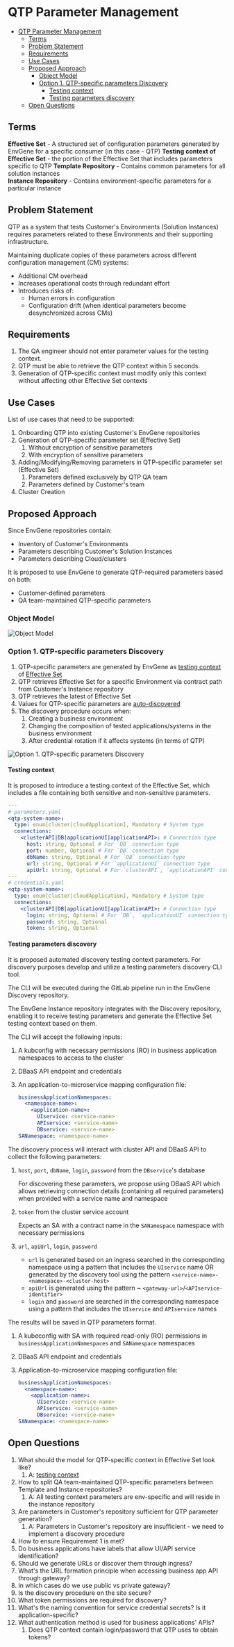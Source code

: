 # QTP Parameter Management

- [QTP Parameter Management](#qtp-parameter-management)
  - [Terms](#terms)
  - [Problem Statement](#problem-statement)
  - [Requirements](#requirements)
  - [Use Cases](#use-cases)
  - [Proposed Approach](#proposed-approach)
    - [Object Model](#object-model)
    - [Option 1. QTP-specific parameters Discovery](#option-1-qtp-specific-parameters-discovery)
      - [Testing context](#testing-context)
      - [Testing parameters discovery](#testing-parameters-discovery)
  - [Open Questions](#open-questions)

## Terms

**Effective Set** - A structured set of configuration parameters generated by EnvGene for a specific consumer (in this case - QTP)
**Testing context of Effective Set** - the portion of the Effective Set that includes parameters specific to QTP
**Template Repository** - Contains common parameters for all solution instances  
**Instance Repository** - Contains environment-specific parameters for a particular instance 

## Problem Statement

QTP as a system that tests Customer's Environments (Solution Instances) requires parameters related to these Environments and their supporting infrastructure.

Maintaining duplicate copies of these parameters across different configuration management (CM) systems:

- Additional CM overhead
- Increases operational costs through redundant effort
- Introduces risks of:
  - Human errors in configuration
  - Configuration drift (when identical parameters become desynchronized across CMs)

## Requirements

1. The QA engineer should not enter parameter values for the testing context.
2. QTP must be able to retrieve the QTP context within 5 seconds.
3. Generation of QTP-specific context must modify only this context without affecting other Effective Set contexts

## Use Cases

List of use cases that need to be supported:

1. Onboarding QTP into existing Customer's EnvGene repositories
2. Generation of QTP-specific parameter set (Effective Set)
   1. Without encryption of sensitive parameters
   2. With encryption of sensitive parameters
3. Adding/Modifying/Removing parameters in QTP-specific parameter set (Effective Set)
   1. Parameters defined exclusively by QTP QA team
   2. Parameters defined by Customer's team
4. Cluster Creation

## Proposed Approach

Since EnvGene repositories contain:

- Inventory of Customer's Environments
- Parameters describing Customer's Solution Instances
- Parameters describing Cloud/clusters

It is proposed to use EnvGene to generate QTP-required parameters based on both:

- Customer-defined parameters
- QA team-maintained QTP-specific parameters

### Object Model

![Object Model](/docs/images/qtp-envgene-model.drawio.png)

### Option 1. QTP-specific parameters Discovery

1. QTP-specific parameters are generated by EnvGene as [testing context](#testing-context) of [Effective Set](https://github.com/Netcracker/qubership-envgene/blob/feature/es_impovement_step_2/docs/calculator-cli.md#version-20-effective-set-structure)
2. QTP retrieves Effective Set for a specific Environment via contract path from Customer's Instance repository
3. QTP retrieves the latest of Effective Set
4. Values for QTP-specific parameters are [auto-discovered](#testing-parameters-discovery)
5. The discovery procedure occurs when:
   1. Creating a business environment
   2. Changing the composition of tested applications/systems in the business environment
   3. After credential rotation if it affects systems (in terms of QTP)

![Option 1. QTP-specific parameters Discovery](/docs/images/qtp-option-1.drawio.png)

#### Testing context

It is proposed to introduce a testing context of the Effective Set, which includes a file containing both sensitive and non-sensitive parameters.

```yaml
---
# parameters.yaml
<qtp-system-name>:
  type: enum[cluster|cloudApplication], Mandatory # System type
  connections:
    <clusterAPI|DB|applicationUI|applicationAPI>: # Connection type
      host: string, Optional # For `DB` connection type
      port: number, Optional # For `DB` connection type
      dbName: string, Optional # For `DB` connection type
      url: string, Optional # For `applicationUI` connection type
      apiUrl: string, Optional # For `clusterAPI`, `applicationAPI` connection types
---
# credentials.yaml
<qtp-system-name>:
  type: enum[cluster|cloudApplication], Mandatory # System type
  connections:
    <clusterAPI|DB|applicationUI|applicationAPI>: # Connection type
      login: string, Optional # For `DB`, `applicationUI` connection type
      password: string, Optional
      token: string, Optional
```

#### Testing parameters discovery

It is proposed automated discovery testing context parameters. For discovery purposes develop and utilize a testing parameters discovery CLI tool.

The CLI will be executed during the GitLab pipeline run in the EnvGene Discovery repository.

The EnvGene Instance repository integrates with the Discovery repository, enabling it to receive testing parameters and generate the Effective Set testing context based on them.

The CLI will accept the following inputs:

1. A kubconfig with necessary permissions (RO) in business application namespaces to access to the cluster
2. DBaaS API endpoint and credentials
3. An application-to-microservice mapping configuration file:

    ```yaml
    businessApplicationNamespaces:
      <namespace-name>:
        <application-name>:
          UIservice: <service-name>
          APIservice: <service-name>
          DBservice: <service-name>
    SANamespace: <namespace-name>
    ```

The discovery process will interact with cluster API and DBaaS API to collect the following parameters:

1. `host`, `port`, `dbName`, `login`, `password` from the `DBservice`'s database

    For discovering these parameters, we propose using DBaaS API which allows retrieving connection details (containing all required parameters) when provided with a service name and namespace

2. `token` from the cluster service account

    Expects an SA with a contract name in the `SANamespace` namespace with necessary permissions

3. `url`, `apiUrl`, `login`, `password`

    - `url` is generated based on an ingress searched in the corresponding namespace using a pattern that includes the `UIservice` name OR generated by the discovery tool using the pattern `<service-name>-<namespace>-<cluster-host>`
    - `apiUrl` is generated using the pattern **~** `<gateway-url>`/`<APIservice-identifier>`
    - `login` and `password` are searched in the corresponding namespace using a pattern that includes the `UIservice` and `APIservice` names

The results will be saved in QTP parameters format.

1. A kubeconfig with SA with required read-only (RO) permissions in `businessApplicationNamespaces` and `SANamespace` namespaces
2. DBaaS API endpoint and credentials
3. Application-to-microservice mapping configuration file:

    ```yaml
    businessApplicationNamespaces:
      <namespace-name>:
        <application-name>:
          UIservice: <service-name>
          APIservice: <service-name>
          DBservice: <service-name>
    SANamespace: <namespace-name>
    ```

## Open Questions

1. What should the model for QTP-specific context in Effective Set look like?
   1. A: [testing context](#testing-context)
2. How to split QA team-maintained QTP-specific parameters between Template and Instance repositories?
   1. А: All testing context parameters are env-specific and will reside in the instance repository
3. Are parameters in Customer's repository sufficient for QTP parameter generation?
   1. А: Parameters in Customer's repository are insufficient - we need to implement a discovery procedure
4. How to ensure Requirement 1 is met?
5. Do business applications have labels that allow UI/API service identification?
6. Should we generate URLs or discover them through ingress?
7. What's the URL formation principle when accessing business app API through gateway?
8. In which cases do we use public vs private gateway?
9. Is the discovery procedure on the site secure?
10. What token permissions are required for discovery?
11. What's the naming convention for service credential secrets? Is it application-specific?
12. What authentication method is used for business applications' APIs?
    1. Does QTP context contain login/password that QTP uses to obtain tokens?
